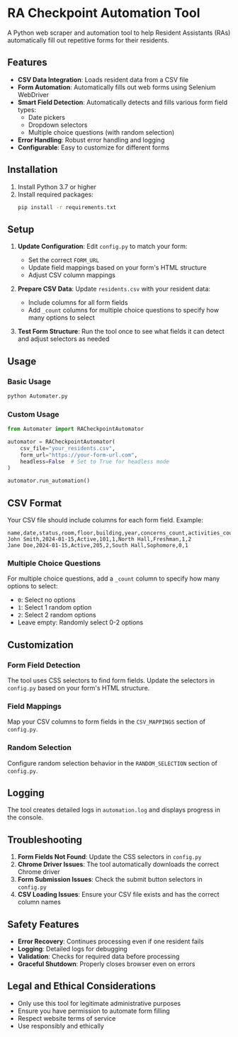 # RA Checkpoint Automation Tool

A Python web scraper and automation tool to help Resident Assistants (RAs) automatically fill out repetitive forms for their residents.

## Features

- **CSV Data Integration**: Loads resident data from a CSV file
- **Form Automation**: Automatically fills out web forms using Selenium WebDriver
- **Smart Field Detection**: Automatically detects and fills various form field types:
  - Date pickers
  - Dropdown selectors
  - Multiple choice questions (with random selection)
- **Error Handling**: Robust error handling and logging
- **Configurable**: Easy to customize for different forms

## Installation

1. Install Python 3.7 or higher
2. Install required packages:
   ```bash
   pip install -r requirements.txt
   ```

## Setup

1. **Update Configuration**: Edit `config.py` to match your form:
   - Set the correct `FORM_URL`
   - Update field mappings based on your form's HTML structure
   - Adjust CSV column mappings

2. **Prepare CSV Data**: Update `residents.csv` with your resident data:
   - Include columns for all form fields
   - Add `_count` columns for multiple choice questions to specify how many options to select

3. **Test Form Structure**: Run the tool once to see what fields it can detect and adjust selectors as needed

## Usage

### Basic Usage
```python
python Automater.py
```

### Custom Usage
```python
from Automater import RACheckpointAutomator

automator = RACheckpointAutomator(
    csv_file="your_residents.csv",
    form_url="https://your-form-url.com",
    headless=False  # Set to True for headless mode
)

automator.run_automation()
```

## CSV Format

Your CSV file should include columns for each form field. Example:

```csv
name,date,status,room,floor,building,year,concerns_count,activities_count
John Smith,2024-01-15,Active,101,1,North Hall,Freshman,1,2
Jane Doe,2024-01-15,Active,205,2,South Hall,Sophomore,0,1
```

### Multiple Choice Questions
For multiple choice questions, add a `_count` column to specify how many options to select:
- `0`: Select no options
- `1`: Select 1 random option
- `2`: Select 2 random options
- Leave empty: Randomly select 0-2 options

## Customization

### Form Field Detection
The tool uses CSS selectors to find form fields. Update the selectors in `config.py` based on your form's HTML structure.

### Field Mappings
Map your CSV columns to form fields in the `CSV_MAPPINGS` section of `config.py`.

### Random Selection
Configure random selection behavior in the `RANDOM_SELECTION` section of `config.py`.

## Logging

The tool creates detailed logs in `automation.log` and displays progress in the console.

## Troubleshooting

1. **Form Fields Not Found**: Update the CSS selectors in `config.py`
2. **Chrome Driver Issues**: The tool automatically downloads the correct Chrome driver
3. **Form Submission Issues**: Check the submit button selectors in `config.py`
4. **CSV Loading Issues**: Ensure your CSV file exists and has the correct column names

## Safety Features

- **Error Recovery**: Continues processing even if one resident fails
- **Logging**: Detailed logs for debugging
- **Validation**: Checks for required data before processing
- **Graceful Shutdown**: Properly closes browser even on errors

## Legal and Ethical Considerations

- Only use this tool for legitimate administrative purposes
- Ensure you have permission to automate form filling
- Respect website terms of service
- Use responsibly and ethically
